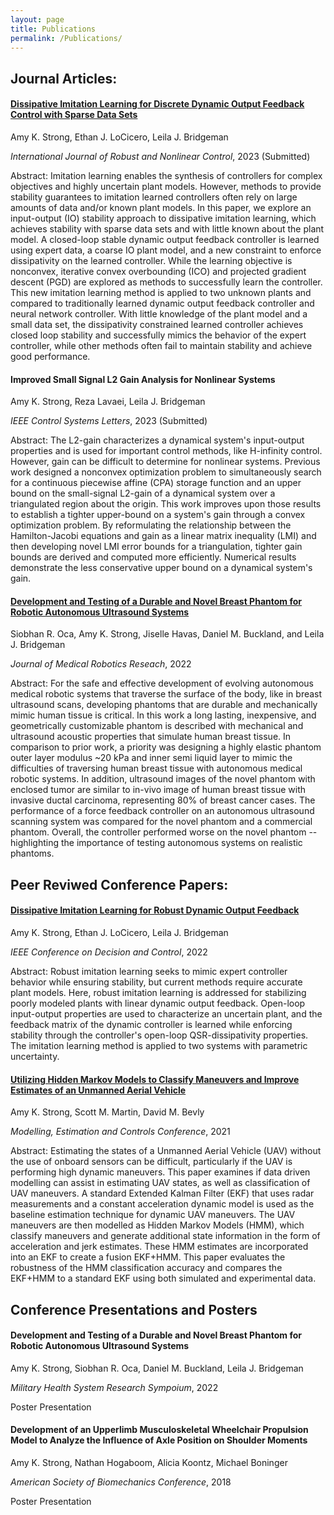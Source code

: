 ```yaml
---
layout: page
title: Publications
permalink: /Publications/
---
```


## Journal Articles:

#### [Dissipative Imitation Learning for Discrete Dynamic Output Feedback Control with Sparse Data Sets](https://arxiv.org/abs/2309.06658)
Amy K. Strong, Ethan J. LoCicero, Leila J. Bridgeman

*International Journal of Robust and Nonlinear Control*, 2023 (Submitted)

Abstract:
Imitation learning enables the synthesis of controllers for complex objectives and highly uncertain plant models. However, methods to provide stability guarantees to imitation learned controllers often rely on large amounts of data and/or known plant models. In this paper, we explore an input-output (IO) stability approach to dissipative imitation learning, which achieves stability with sparse data sets and with little known about the plant model. A closed-loop stable dynamic output feedback controller is learned using expert data, a coarse IO plant model, and a new constraint to enforce dissipativity on the learned controller. While the learning objective is nonconvex, iterative convex overbounding (ICO) and projected gradient descent (PGD) are explored as methods to successfully learn the controller. This new imitation learning method is applied to two unknown plants and compared to traditionally learned dynamic output feedback controller and neural network controller. With little knowledge of the plant model and a small data set, the dissipativity constrained learned controller achieves closed loop stability and successfully mimics the behavior of the expert controller, while other methods often fail to maintain stability and achieve good performance.

#### Improved Small Signal L2 Gain Analysis for Nonlinear Systems
Amy K. Strong, Reza Lavaei, Leila J. Bridgeman

*IEEE Control Systems Letters*, 2023 (Submitted)

Abstract: The L2-gain characterizes a dynamical system's input-output properties and is used for important control methods, like H-infinity control. However, gain can be difficult to determine for nonlinear systems. Previous work designed a nonconvex optimization problem to simultaneously search for a continuous piecewise affine (CPA) storage function and an upper bound on the small-signal L2-gain of a dynamical system over a triangulated region about the origin. This work improves upon those results to establish a tighter upper-bound on a system's gain through a convex optimization problem. By reformulating the relationship between the Hamilton-Jacobi equations and gain as a linear matrix inequality (LMI) and then developing novel LMI error bounds for a triangulation, tighter gain bounds are derived and computed more efficiently. Numerical results demonstrate the less conservative upper bound on a dynamical system's gain.

#### [Development and Testing of a Durable and Novel Breast Phantom for Robotic Autonomous Ultrasound Systems](https://www.worldscientific.com/doi/abs/10.1142/S2424905X22410100?cookieSet=1)
Siobhan R. Oca, Amy K. Strong, Jiselle Havas, Daniel M. Buckland, and Leila J. Bridgeman

*Journal of Medical Robotics Reseach*, 2022

Abstract:
For the safe and effective development of evolving autonomous medical robotic systems that traverse the surface of the body, like in breast ultrasound scans, developing phantoms that are durable and mechanically mimic human tissue is critical. In this work a long lasting, inexpensive, and geometrically customizable phantom is described with mechanical and ultrasound acoustic properties that simulate human breast tissue. In comparison to prior work, a priority was designing a highly elastic phantom outer layer modulus ~20 kPa and inner semi liquid layer to mimic the difficulties of traversing human breast tissue with autonomous medical robotic systems. In addition, ultrasound images of the novel phantom with enclosed tumor are similar to in-vivo image of human breast tissue with invasive ductal carcinoma, representing 80\% of breast cancer cases. The performance of a force feedback controller on an autonomous ultrasound scanning system was compared for the novel phantom and a commercial phantom. Overall, the controller performed worse on the novel phantom -- highlighting the importance of testing autonomous systems on realistic phantoms.

## Peer Reviwed Conference Papers:

#### [Dissipative Imitation Learning for Robust Dynamic Output Feedback](https://arxiv.org/abs/2210.00979) 
Amy K. Strong, Ethan J. LoCicero, Leila J. Bridgeman

*IEEE Conference on Decision and Control*, 2022

Abstract: 
Robust imitation learning seeks to mimic expert controller behavior while ensuring stability, but current methods require accurate plant models. Here, robust imitation learning is addressed for stabilizing poorly modeled plants with linear dynamic output feedback. Open-loop input-output properties are used to characterize an uncertain plant, and the feedback matrix of the dynamic controller is learned while enforcing stability through the controller's open-loop QSR-dissipativity properties. The imitation learning method is applied to two systems with parametric uncertainty.

#### [Utilizing Hidden Markov Models to Classify Maneuvers and Improve Estimates of an Unmanned Aerial Vehicle](https://www.sciencedirect.com/science/article/pii/S2405896321022588)
Amy K. Strong, Scott M. Martin, David M. Bevly

*Modelling, Estimation and Controls Conference*, 2021

Abstract:
Estimating the states of a Unmanned Aerial Vehicle (UAV) without the use of onboard sensors can be difficult, particularly if the UAV is performing high dynamic maneuvers. This paper examines if data driven modelling can assist in estimating UAV states, as well as classification of UAV maneuvers. A standard Extended Kalman Filter (EKF) that uses radar measurements and a constant acceleration dynamic model is used as the baseline estimation technique for dynamic UAV maneuvers. The UAV maneuvers are then modelled as Hidden Markov Models (HMM), which classify maneuvers and generate additional state information in the form of acceleration and jerk estimates. These HMM estimates are incorporated into an EKF to create a fusion EKF+HMM. This paper evaluates the robustness of the HMM classification accuracy and compares the EKF+HMM to a standard EKF using both simulated and experimental data.


## Conference Presentations and Posters

#### Development and Testing of a Durable and Novel Breast Phantom for Robotic Autonomous Ultrasound Systems
Amy K. Strong, Siobhan R. Oca, Daniel M. Buckland, Leila J. Bridgeman

*Military Health System Research Sympoium*, 2022 

Poster Presentation

#### Development of an Upperlimb Musculoskeletal Wheelchair Propulsion Model to Analyze the Influence of Axle Position on Shoulder Moments
Amy K. Strong, Nathan Hogaboom, Alicia Koontz, Michael Boninger

*American Society of Biomechanics Conference*, 2018

Poster Presentation

